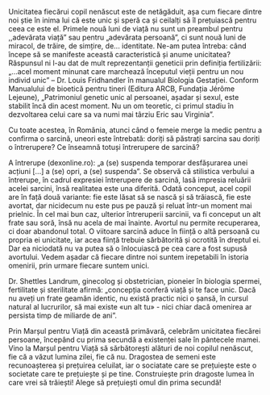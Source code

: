 Unicitatea fiecărui copil nenăscut este de netăgăduit, așa cum fiecare dintre noi știe în inima lui că este unic și speră ca și ceilalți să îl prețuiască pentru ceea ce este el. Primele nouă luni de viață nu sunt un preambul pentru ,,adevărata viață” sau pentru „adevărata persoană”, ci sunt nouă luni de miracol, de trăire, de simțire, de... identitate. Ne-am putea întreba: când începe să se manifeste această caracteristică și anume unicitatea? Răspunsul ni l-au dat de mult reprezentanții geneticii prin definiția fertilizării: „...acel moment minunat care marchează începutul vieții pentru un nou individ unic” – Dr. Louis Fridhandler în manualul Biologia Gestației. Conform Manualului de bioetică pentru tineri (Editura ARCB, Fundația Jérôme Lejeune), „Patrimoniul genetic unic al persoanei, așadar și sexul, este stabilit încă din acest moment. Nu un om teoretic, ci primul stadiu în dezvoltarea celui care sa va numi mai târziu Eric sau Virginia”. 

Cu toate acestea, în România, atunci când o femeie merge la medic pentru a confirma o sarcină, uneori este întrebată: doriți să păstrați sarcina sau doriți o întrerupere? Ce înseamnă totuși întrerupere de sarcină? 

A întrerupe (dexonline.ro): „a (se) suspenda temporar desfășurarea unei acțiuni [...] a (se) opri, a (se) suspenda”. Se observă că stilistica verbului a întrerupe, în cadrul expresiei întrerupere de sarcină, lasă impresia reluării acelei sarcini, însă realitatea este una diferită. Odată conceput, acel copil are în față două variante: fie este lăsat să se nască și să trăiască, fie este avortat, dar nicidecum nu este pus pe pauză și reluat într-un moment mai prielnic. În cel mai bun caz, ulterior întreruperii sarcinii, va fi conceput un alt frate sau soră, însă nu acela de mai înainte. Avortul nu permite recuperarea, ci doar abandonul total.  O viitoare sarcină aduce în ființă o altă persoană cu propria ei unicitate, iar acea ființă trebuie sărbătorită și ocrotită în dreptul ei.  Dar ea niciodată nu va putea să o înlocuiască pe cea care a fost supusă avortului. Vedem așadar că fiecare dintre noi suntem irepetabili în istoria omenirii, prin urmare fiecare suntem unici.

Dr. Shettles Landrum, ginecolog și obstetrician, pioneier în biologia spermei, fertilitate și sterilitate afirmă: „concepția conferă viață și te face unic. Dacă nu aveți un frate geamăn identic, nu există practic nici o șansă, în cursul natural al lucrurilor, să mai existe «un alt tu» - nici chiar dacă omenirea ar persista timp de miliarde de ani”.

Prin Marșul pentru Viață din această primăvară, celebrăm unicitatea fiecărei persoane, începând cu prima secundă a existenței sale în pântecele mamei. Vino la Marșul pentru Viață să sărbătorești alături de noi copilul nenăscut, fie că a văzut lumina zilei, fie că nu. Dragostea de semeni este recunoașterea și prețuirea celuilat, iar o sociatate care se prețuiește este o societate care te prețuiește și pe tine. Construiește prin dragoste lumea în care vrei să trăiești! Alege să prețuiești omul din prima secundă! 
